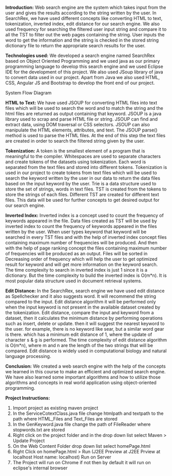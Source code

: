 **Introduction:**
Web search engine are the system which takes input from the user and gives the results according to the string written by the user. In SearchRex, we have used different concepts like converting HTML to text, tokenization, inverted index, edit distance for our search engine. We also used frequency for searching the filtered user input string and compare it to all the TST to filter out the web pages containing the string. User inputs the word to get the information and the string is checked in the stored string dictionary file to return the appropriate search results for the user.

**Technologies used:**
We developed a search engine named SearchRex based on Object Oriented Programming and we used java as our primary programming language to develop this search engine and we used Eclipse IDE for the development of this project. We also used JSoup library of java to convert data used in our project. Apart from Java we also used HTML, CSS, Angular JS and Bootstrap to develop the front end of our project.

System Flow Diagram

**HTML to Text:**
We have used JSOUP for converting HTML files into text files which will be used to search the word and to match the string and the html files are returned as output containing that keyword. JSOUP is a java library used to scrap and parse HTML file or string. JSOUP can find and extract data, using DOM traversal or CSS selectors. JSOUP can also manipulate the HTML elements, attributes, and text. The JSOUP parse() method is used to parse the HTML files. At the end of this step the text files are created in order to search the filtered string given by the user.

**Tokenization:**
A token is the smallest element of a program that is meaningful to the compiler. Whitespaces are used to separate characters and create tokens of the datasets using tokenization. Each word is separated from the text files and stored into different tokens. Tokenization is used in our project to create tokens from text files which will be used to search the keyword written by the user in our data to return the data files based on the input keyword by the user. Trie is a data structure used to store the set of strings, words in text files. TST is created from the tokens to store the strings of each files. Different TST are created for different text files. This data will be used for further concepts to get desired output for our search engine. 

**Inverted Index:**
Inverted index is a concept used to count the frequency of keywords appeared in the file. Data files created as TST will be used by inverted index to count the frequency of keywords appeared in the files written by the user. When user types keyword that keyword will be searched in every TST files and with the help of inverted index concept files containing maximum number of frequencies will be produced. And then with the help of page ranking concept the files containing maximum number of frequencies will be produced as an output. Files will be sorted in Decreasing order of frequency which will help the user to get optimized result for keyword and will get more information on the keyword search. The time complexity to search in inverted index is just 1 since it is a dictionary. But the time complexity to build the inverted index is O(m*n). It is most popular data structure used in document retrieval systems.

**Edit Distance:**
In the SearchRex, search engine we have used edit distance as Spellchecker and it also suggests word. It will recommend the string compared to the input. Edit distance algorithm it will be performed only when the input keyword is not present in the available dataset created by the tokenization. Edit distance, compare the input and keyword from a dataset, then it calculates the minimum distance by performing operations such as insert, delete or update. then it will suggest the nearest keyword to the user. for example, there is no keyword like sear, but a similar word gear is there. which has a minimum edit distance of 1, where the update of character s & g is performed. The time complexity of edit distance algorithm is O(m*n), where m and n are the length of the two strings that will be compared. Edit distance is widely used in computational biology and natural language processing.

**Conclusion:**
We created a web search engine with the help of the concepts we learned in this course to make an efficient and optimized search engine. We have also learned some important algorithms and how to utilize those algorithms and concepts in real world application using object-oriented programming.

**Project Instructions:**
1. Import project as existing maven project
2. In the ServiceCotextClass.java file change htmlpath and textpath to the path where HTML_Files and Text_Files are stored
3. In the GenKeyword.java file change the path of FileReader where stopwords.txt are stored
3. Right click on the project folder and in the drop down list select Maven > Update Project
4. On the Web Content Folder drop down list select homePage.html 
5. Right Click on homePage.html > Run (J2EE Preview at J2EE Prview at localhost Host name: localhost) Run on Server 
6. The Project will run on Chrome if not then by default it will run on eclipse's internal browser

